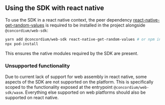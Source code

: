 ## Using the SDK with react native

To use the SDK in a react native context, the peer dependency [react-native-get-random-values](https://github.com/LinusU/react-native-get-random-values) is required
to be installed in the project alongside `@concordium/web-sdk`:

```bash
yarn add @concordium/web-sdk react-native-get-random-values # or npm install ...
npx pod-install
```

This ensures the native modules required by the SDK are present.

### Unsupported functionality

Due to current lack of support for web assembly in react native, some aspects of the SDK are not supported on the platform.
This is specifically scoped to the functionality exposed at the entrypoint `@concordium/web-sdk/wasm`. Everything else supported on web
platforms should also be supported on react native.

